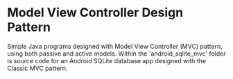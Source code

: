 # Model View Controller Design Pattern
Simple Java programs designed with Model View Controller (MVC) pattern, using both passive and active models. Within the 'android_sqlite_mvc' folder is source code for an Android SQLite database app designed with the Classic MVC pattern.
